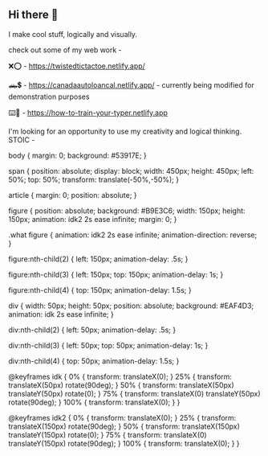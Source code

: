 ## Hi there 👋

I make cool stuff, logically and visually. 

check out some of my web work - 

❌⭕️ - https://twistedtictactoe.netlify.app/

🛻💲 - https://canadaautoloancal.netlify.app/ - currently being modified for demonstration purposes

⌨️🐲 - https://how-to-train-your-typer.netlify.app

I'm looking for an opportunity to use my creativity and logical thinking. STOIC -

<span>
  body { margin: 0; background: #53917E; }

span {
  position: absolute;
  display: block;
  width: 450px;
  height: 450px;
  left: 50%;
  top: 50%;
  transform: translate(-50%,-50%);
}

article {
  margin: 0;
  position: absolute;
}

figure {
  position: absolute;
  background: #B9E3C6;
  width: 150px;
  height: 150px;
  animation: idk2 2s ease infinite;
  margin: 0;
}

.what figure {
  animation: idk2 2s ease infinite;
  animation-direction: reverse;
}

figure:nth-child(2) {
  left: 150px;
  animation-delay: .5s;
}

figure:nth-child(3) {
  left: 150px;
  top: 150px;
  animation-delay: 1s;
}

figure:nth-child(4) {
  top: 150px;
  animation-delay: 1.5s;
}


div {
  width: 50px;
  height: 50px;
  position: absolute;
  background: #EAF4D3;
  animation: idk 2s ease infinite;
}

div:nth-child(2) {
  left: 50px;
  animation-delay: .5s;
}

div:nth-child(3) {
  left: 50px;
  top: 50px;
  animation-delay: 1s;
}

div:nth-child(4) {
  top: 50px;
  animation-delay: 1.5s;
}

@keyframes idk {
  0% {
    transform: translateX(0);
  }
  25% {
    transform: translateX(50px) rotate(90deg);
  }
  50% {
    transform: translateX(50px) translateY(50px) rotate(0);
  }
  75% {
    transform: translateX(0) translateY(50px) rotate(90deg);
  }
  100% {
    transform: translateX(0);
  }
}

@keyframes idk2 {
  0% {
    transform: translateX(0);
  }
  25% {
    transform: translateX(150px) rotate(90deg);
  }
  50% {
    transform: translateX(150px) translateY(150px) rotate(0);
  }
  75% {
    transform: translateX(0) translateY(150px) rotate(90deg);
  }
  100% {
    transform: translateX(0);
  }
}
<article>
<figure>
<div></div>
<div></div>
<div></div>
<div></div>
</figure>
<figure>
<div></div>
<div></div>
<div></div>
<div></div>
</figure>
<figure>
<div></div>
<div></div>
<div></div>
<div></div>
</figure>
<figure>
<div></div>
<div></div>
<div></div>
<div></div>
</figure>
</article>

<article class="what">
<figure>
<div></div>
<div></div>
<div></div>
<div></div>
</figure>
<figure>
<div></div>
<div></div>
<div></div>
<div></div>
</figure>
<figure>
<div></div>
<div></div>
<div></div>
<div></div>
</figure>
<figure>
<div></div>
<div></div>
<div></div>
<div></div>
</figure>
</article>
</span>

<!--
**Exoticbluebear/Exoticbluebear** is a ✨ _special_ ✨ repository because its `README.md` (this file) appears on your GitHub profile.

Here are some ideas to get you started:

- 🔭 I’m currently working on ...
- 🌱 I’m currently learning ...
- 👯 I’m looking to collaborate on ...
- 🤔 I’m looking for help with ...
- 💬 Ask me about ...
- 📫 How to reach me: ...
- 😄 Pronouns: ...
- ⚡ Fun fact: ...
-->
